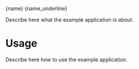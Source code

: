 {name}
{name_underline}

Describe here what the example application is about.

Usage
=====

Describe here how to use the example application.
